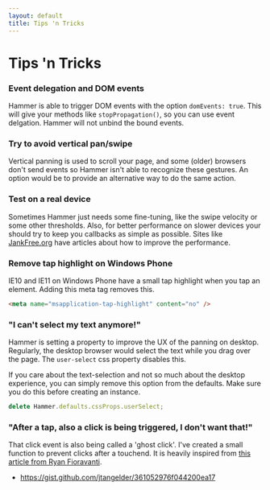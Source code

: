 ```yaml
---
layout: default
title: Tips 'n Tricks
---
```


# Tips 'n Tricks

### Event delegation and DOM events
Hammer is able to trigger DOM events with the option `domEvents: true`. This will give your methods like `stopPropagation()`, so you can use event delgation. Hammer will not unbind the bound events.

### Try to avoid vertical pan/swipe
Vertical panning is used to scroll your page, and some (older) browsers don't send events so Hammer isn't
able to recognize these gestures. An option would be to provide an alternative way to do the same action.

### Test on a real device
Sometimes Hammer just needs some fine-tuning, like the swipe velocity or some other thresholds. Also,
for better performance on slower devices your should try to keep you callbacks as simple as possible.
Sites like [JankFree.org](http://jankfree.org/) have articles about how to improve the performance.

### Remove tap highlight on Windows Phone
IE10 and IE11 on Windows Phone have a small tap highlight when you tap an element. Adding this meta tag
removes this.

````html
<meta name="msapplication-tap-highlight" content="no" />
````

### "I can't select my text anymore!"
Hammer is setting a property to improve the UX of the panning on desktop. Regularly, the desktop browser
would select the text while you drag over the page. The `user-select` css property disables this.

If you care about the text-selection and not so much about the desktop experience, you can simply remove
this option from the defaults. Make sure you do this before creating an instance.

````js
delete Hammer.defaults.cssProps.userSelect;
````

### "After a tap, also a click is being triggered, I don't want that!"
That click event is also being called a 'ghost click'. I've created a small function to prevent clicks after a touchend. It is heavily inspired from [this article from Ryan Fioravanti](https://developers.google.com/mobile/articles/fast_buttons#ghost).

- https://gist.github.com/jtangelder/361052976f044200ea17
